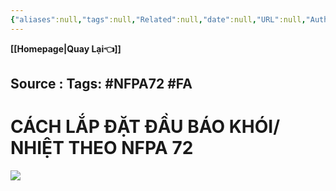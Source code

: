```yaml
---
{"aliases":null,"tags":null,"Related":null,"date":null,"URL":null,"Author":null,"dg-publish":true,"image":null,"permalink":"/ELV/Báo cháy -Fire alarm system/Lắp đầu báo khói, nhiệt theo NFPA 72/","dgPassFrontmatter":true,"noteIcon":"2","created":"2024-01-19T10:01:05.133+07:00","updated":"2024-01-19T10:02:27.000+07:00"}
---
```


**[[Homepage\|Quay Lại👈]]**

Source : 
Tags: #NFPA72 #FA 
---
# CÁCH LẮP ĐẶT ĐẦU BÁO KHÓI/ NHIỆT THEO NFPA 72

![](https://i.imgur.com/DPoFuy7.png)
